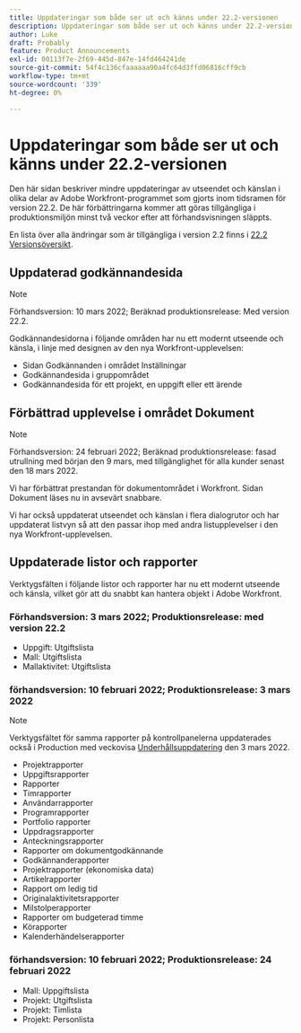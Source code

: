 ```yaml
---
title: Uppdateringar som både ser ut och känns under 22.2-versionen
description: Uppdateringar som både ser ut och känns under 22.2-versionen
author: Luke
draft: Probably
feature: Product Announcements
exl-id: 00113f7e-2f69-445d-847e-14fd464241de
source-git-commit: 54f4c136cfaaaaaa90a4fc64d3ffd06816cff9cb
workflow-type: tm+mt
source-wordcount: '339'
ht-degree: 0%

---
```


# Uppdateringar som både ser ut och känns under 22.2-versionen

Den här sidan beskriver mindre uppdateringar av utseendet och känslan i olika delar av Adobe Workfront-programmet som gjorts inom tidsramen för version 22.2. De här förbättringarna kommer att göras tillgängliga i produktionsmiljön minst två veckor efter att förhandsvisningen släppts.

En lista över alla ändringar som är tillgängliga i version 2.2 finns i [22.2 Versionsöversikt](../../../product-announcements/product-releases/22.2-release-activity/22-2-release-overview.md).

## Uppdaterad godkännandesida

>[!NOTE]
>
>Förhandsversion: 10 mars 2022; Beräknad produktionsrelease: Med version 22.2.

Godkännandesidorna i följande områden har nu ett modernt utseende och känsla, i linje med designen av den nya Workfront-upplevelsen:

* Sidan Godkännanden i området Inställningar
* Godkännandesida i gruppområdet
* Godkännandesida för ett projekt, en uppgift eller ett ärende

## Förbättrad upplevelse i området Dokument

>[!NOTE]
Förhandsversion: 24 februari 2022; Beräknad produktionsrelease: fasad utrullning med början den 9 mars, med tillgänglighet för alla kunder senast den 18 mars 2022.

Vi har förbättrat prestandan för dokumentområdet i Workfront. Sidan Dokument läses nu in avsevärt snabbare.

Vi har också uppdaterat utseendet och känslan i flera dialogrutor och har uppdaterat listvyn så att den passar ihop med andra listupplevelser i den nya Workfront-upplevelsen.

## Uppdaterade listor och rapporter

Verktygsfälten i följande listor och rapporter har nu ett modernt utseende och känsla, vilket gör att du snabbt kan hantera objekt i Adobe Workfront.

### Förhandsversion: 3 mars 2022; Produktionsrelease: med version 22.2

* Uppgift: Utgiftslista
* Mall: Utgiftslista
* Mallaktivitet: Utgiftslista

### förhandsversion: 10 februari 2022; Produktionsrelease: 3 mars 2022

>[!NOTE]
Verktygsfältet för samma rapporter på kontrollpanelerna uppdaterades också i Production med veckovisa [Underhållsuppdatering](https://one.workfront.com/s/article/Workfront-Maintenance-Updates-1882317350) den 3 mars 2022.

* Projektrapporter
* Uppgiftsrapporter
* Rapporter
* Timrapporter
* Användarrapporter
* Programrapporter
* Portfolio rapporter
* Uppdragsrapporter
* Anteckningsrapporter
* Rapporter om dokumentgodkännande
* Godkännanderapporter
* Projektrapporter (ekonomiska data)
* Artikelrapporter
* Rapport om ledig tid
* Originalaktivitetsrapporter
* Milstolperapporter
* Rapporter om budgeterad timme
* Körapporter
* Kalenderhändelserapporter

### förhandsversion: 10 februari 2022; Produktionsrelease: 24 februari 2022

* Mall: Uppgiftslista
* Projekt: Utgiftslista
* Projekt: Timlista
* Projekt: Personlista

 
